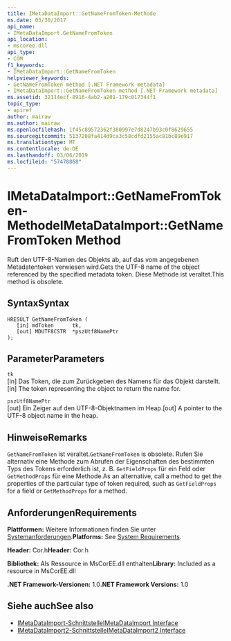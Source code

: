 ```yaml
---
title: IMetaDataImport::GetNameFromToken-Methode
ms.date: 03/30/2017
api_name:
- IMetaDataImport.GetNameFromToken
api_location:
- mscoree.dll
api_type:
- COM
f1_keywords:
- IMetaDataImport::GetNameFromToken
helpviewer_keywords:
- GetNameFromToken method [.NET Framework metadata]
- IMetaDataImport::GetNameFromToken method [.NET Framework metadata]
ms.assetid: 32114ecf-8916-4ab2-a201-179c017344f1
topic_type:
- apiref
author: mairaw
ms.author: mairaw
ms.openlocfilehash: 1f45c89572362f380997e7d8247b93c0f8629655
ms.sourcegitcommit: 5137208fa414d9ca3c58cdfd2155ac81bc89e917
ms.translationtype: MT
ms.contentlocale: de-DE
ms.lasthandoff: 03/06/2019
ms.locfileid: "57478868"
---
```

# <a name="imetadataimportgetnamefromtoken-method"></a><span data-ttu-id="00efb-102">IMetaDataImport::GetNameFromToken-Methode</span><span class="sxs-lookup"><span data-stu-id="00efb-102">IMetaDataImport::GetNameFromToken Method</span></span>
<span data-ttu-id="00efb-103">Ruft den UTF-8-Namen des Objekts ab, auf das vom angegebenen Metadatentoken verwiesen wird.</span><span class="sxs-lookup"><span data-stu-id="00efb-103">Gets the UTF-8 name of the object referenced by the specified metadata token.</span></span> <span data-ttu-id="00efb-104">Diese Methode ist veraltet.</span><span class="sxs-lookup"><span data-stu-id="00efb-104">This method is obsolete.</span></span>  
  
## <a name="syntax"></a><span data-ttu-id="00efb-105">Syntax</span><span class="sxs-lookup"><span data-stu-id="00efb-105">Syntax</span></span>  
  
```  
HRESULT GetNameFromToken (  
   [in] mdToken      tk,  
   [out] MDUTF8CSTR  *pszUtf8NamePtr  
);  
```  
  
## <a name="parameters"></a><span data-ttu-id="00efb-106">Parameter</span><span class="sxs-lookup"><span data-stu-id="00efb-106">Parameters</span></span>  
 `tk`  
 <span data-ttu-id="00efb-107">[in] Das Token, die zum Zurückgeben des Namens für das Objekt darstellt.</span><span class="sxs-lookup"><span data-stu-id="00efb-107">[in] The token representing the object to return the name for.</span></span>  
  
 `pszUtf8NamePtr`  
 <span data-ttu-id="00efb-108">[out] Ein Zeiger auf den UTF-8-Objektnamen im Heap.</span><span class="sxs-lookup"><span data-stu-id="00efb-108">[out] A pointer to the UTF-8 object name in the heap.</span></span>  
  
## <a name="remarks"></a><span data-ttu-id="00efb-109">Hinweise</span><span class="sxs-lookup"><span data-stu-id="00efb-109">Remarks</span></span>  
 <span data-ttu-id="00efb-110">`GetNameFromToken` ist veraltet.</span><span class="sxs-lookup"><span data-stu-id="00efb-110">`GetNameFromToken` is obsolete.</span></span> <span data-ttu-id="00efb-111">Rufen Sie alternativ eine Methode zum Abrufen der Eigenschaften des bestimmten Typs des Tokens erforderlich ist, z. B. `GetFieldProps` für ein Feld oder `GetMethodProps` für eine Methode.</span><span class="sxs-lookup"><span data-stu-id="00efb-111">As an alternative, call a method to get the properties of the particular type of token required, such as `GetFieldProps` for a field or `GetMethodProps` for a method.</span></span>  
  
## <a name="requirements"></a><span data-ttu-id="00efb-112">Anforderungen</span><span class="sxs-lookup"><span data-stu-id="00efb-112">Requirements</span></span>  
 <span data-ttu-id="00efb-113">**Plattformen:** Weitere Informationen finden Sie unter [Systemanforderungen](../../../../docs/framework/get-started/system-requirements.md).</span><span class="sxs-lookup"><span data-stu-id="00efb-113">**Platforms:** See [System Requirements](../../../../docs/framework/get-started/system-requirements.md).</span></span>  
  
 <span data-ttu-id="00efb-114">**Header:** Cor.h</span><span class="sxs-lookup"><span data-stu-id="00efb-114">**Header:** Cor.h</span></span>  
  
 <span data-ttu-id="00efb-115">**Bibliothek:** Als Ressource in MsCorEE.dll enthalten</span><span class="sxs-lookup"><span data-stu-id="00efb-115">**Library:** Included as a resource in MsCorEE.dll</span></span>  
  
 <span data-ttu-id="00efb-116">**.NET Framework-Versionen:** 1.0</span><span class="sxs-lookup"><span data-stu-id="00efb-116">**.NET Framework Versions:** 1.0</span></span>  
  
## <a name="see-also"></a><span data-ttu-id="00efb-117">Siehe auch</span><span class="sxs-lookup"><span data-stu-id="00efb-117">See also</span></span>
- [<span data-ttu-id="00efb-118">IMetaDataImport-Schnittstelle</span><span class="sxs-lookup"><span data-stu-id="00efb-118">IMetaDataImport Interface</span></span>](../../../../docs/framework/unmanaged-api/metadata/imetadataimport-interface.md)
- [<span data-ttu-id="00efb-119">IMetaDataImport2-Schnittstelle</span><span class="sxs-lookup"><span data-stu-id="00efb-119">IMetaDataImport2 Interface</span></span>](../../../../docs/framework/unmanaged-api/metadata/imetadataimport2-interface.md)
